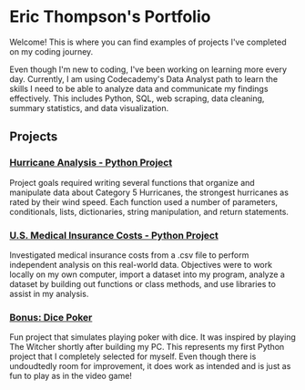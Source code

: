 # Eric Thompson's Portfolio
Welcome!  This is where you can find examples of projects I've completed on my coding journey.

Even though I'm new to coding, I've been working on learning more every day.  Currently, I am using Codecademy's Data Analyst path to learn the skills I need to be able to analyze data and communicate my findings effectively.  This includes Python, SQL, web scraping, data cleaning, summary statistics, and data visualization.

## Projects
### <a href="https://github.com/mbp174/Codecademy---Python-Hurricane-Project">Hurricane Analysis - Python Project</a> 
Project goals required writing several functions that organize and manipulate data about Category 5 Hurricanes, the strongest hurricanes as rated by their wind speed. Each function used a number of parameters, conditionals, lists, dictionaries, string manipulation, and return statements.

### <a href="https://github.com/mbp174/Codecademy---U.S.-Medical-Insurance-Costs">U.S. Medical Insurance Costs - Python Project</a> 
Investigated medical insurance costs from a .csv file to perform independent analysis on this real-world data. Objectives were to work locally on my own computer, import a dataset into my program, analyze a dataset by building out functions or class methods, and use libraries to assist in my analysis.

### <a href="https://github.com/mbp174/Die_Simulator">Bonus: Dice Poker</a>
Fun project that simulates playing poker with dice.  It was inspired by playing The Witcher shortly after building my PC.  This represents my first Python project that I completely selected for myself.  Even though there is undoudtedly room for improvement, it does work as intended and is just as fun to play as in the video game!
